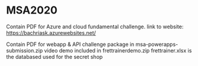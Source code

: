 # MSA2020

Contain PDF for Azure and cloud fundamental challenge. 
link to website: https://bachriask.azurewebsites.net/

Contain PDF for webapp & API challenge
package in msa-powerapps-submission.zip
video demo included in frettrainerdemo.zip
frettrainer.xlsx is the databased used for the secret shop
